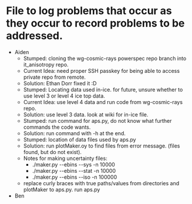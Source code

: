 # File to log problems that occur as they occur to record problems to be addressed.

- Aiden
  - Stumped: cloning the wg-cosmic-rays powerspec repo branch into it_anisotropy repo.
  - Current Idea: need proper SSH passkey for being able to access private repo from remote.
  - Solution: Ethan Dorr fixed it :D
  - Stumped: Locating data used in-ice. for future, unsure whether to use level 3 or level 4 ice top data.
  - Current Idea: use level 4 data and run code from wg-cosmic-rays repo.
  - Solution: use level 3 data. look at wiki for in-ice file.
  - Stumped: run command for aps.py, do not know what further commands the code wants.
  - Solution: run command with -h at the end.
  - Stumped: location of data files used by aps.py
  - Solution: run plotMaker.oy to find files from error message. (files found, but do not exist).
  - Notes for making uncertainty files:
    - ./maker.py --ebins --sys -n 10000
    - ./maker.py --ebins --stat -n 10000
    - ./maker.py --ebins --iso -n 100000
  - replace curly braces with true paths/values from directories and plotMaker to aps.py. run aps.py
- Ben
